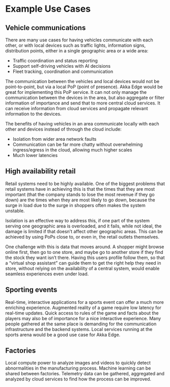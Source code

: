 # Example Use Cases

## Vehicle communications

There are many use cases for having vehicles communicate with each other, or with local devices such
as traffic lights, information signs, distribution points, either in a single geographic area or a wide area:

* Traffic coordination and status reporting
* Support self-driving vehicles with AI decisions
* Fleet tracking, coordination and communication

The communication between the vehicles and local devices would not be point-to-point, but via a local PoP (point of presence). Akka Edge
would be great for implementing this PoP service. It can not only manage the communication between the devices in the
area, but also aggregate or filter information of importance and send that to more central cloud services. It can
receive information from cloud services and propagate relevant information to the devices.

The benefits of having vehicles in an area communicate locally with each other and devices instead of through the cloud include:

* Isolation from wider area network faults
* Communication can be far more chatty without overwhelming ingress/egress in the cloud, allowing much higher scales
* Much lower latencies

## High availability retail

Retail systems need to be highly available. One of the biggest problems that retail systems have in achieving this is
that the times that they are most important (that the company stands to lose the most revenue if they go down) are the
times when they are most likely to go down, because the surge in load due to the surge in shoppers often makes the
system unstable.

Isolation is an effective way to address this, if one part of the system serving one geographic area is overloaded,
and it fails, while not ideal, the damage is limited if that doesn’t affect other geographic areas. This can be
achieved by using PoPs close to, or even in, the retail outlets themselves.

One challenge with this is data that moves around. A shopper might browse online first, then go to one store, and
maybe go to another store if they find the stock they want isn’t there. Having this users profile follow them,
so that a “virtual shop assistant” can guide them to get the right help they need in store, without relying
on the availability of a central system, would enable seamless experiences even under load.

## Sporting events

Real-time, interactive applications for a sports event can offer a much more enriching experience. Augmented reality
of a game require low latency for real-time updates. Quick access to rules of the game and facts about the players 
may also be of importance for a nice interactive experience. Many people gathered at the same place is demanding
for the communication infrastructure and the backend systems. Local services running at the sports arena would
be a good use case for Akka Edge.

## Factories

Local compute power to analyze images and videos to quickly detect abnormalities in the manufacturing process. Machine
learning can be shared between factories. Telemetry data can be gathered, aggregated and analyzed by cloud services
to find how the process can be improved.


